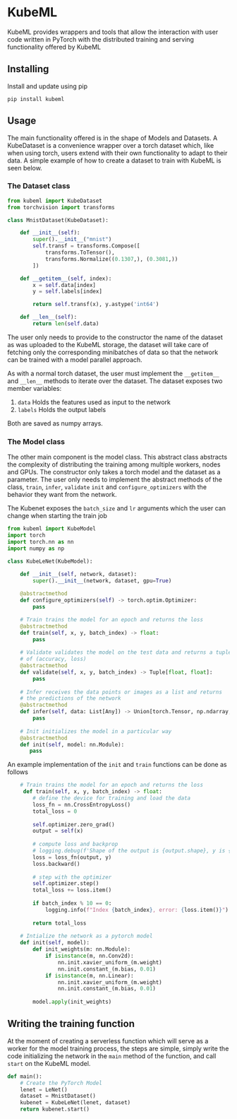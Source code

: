 # KubeML

KubeML provides wrappers and tools that allow the interaction with user code written in PyTorch
with the distributed training and serving functionality offered by KubeML

## Installing

Install and update using pip

```text
pip install kubeml
```

## Usage

The main functionality offered is in the shape of Models and Datasets. A KubeDataset is a convenience wrapper over a
torch dataset which, like when using torch, users extend with their own functionality to adapt to their data. A simple
example of how to create a dataset to train with KubeML is seen below.

### The Dataset class

```python
from kubeml import KubeDataset
from torchvision import transforms

class MnistDataset(KubeDataset):

    def __init__(self):
        super().__init__("mnist")
        self.transf = transforms.Compose([
            transforms.ToTensor(),
            transforms.Normalize((0.1307,), (0.3081,))
        ])

    def __getitem__(self, index):
        x = self.data[index]
        y = self.labels[index]

        return self.transf(x), y.astype('int64')

    def __len__(self):
        return len(self.data)
```

The user only needs to provide to the constructor the name of the dataset as was uploaded to the KubeML storage, 
the dataset will take care of fetching only the corresponding minibatches of data so that the network can be trained
with a model parallel approach.

As with a normal torch dataset, the user must implement the `__getitem__` and `__len__` methods to iterate over the dataset.
The dataset exposes two member variables:
1. `data` Holds the features used as input to the network
2. `labels` Holds the output labels

Both are saved as numpy arrays.

### The Model class

The other main component is the model class. This abstract class abstracts the complexity of distributing the training
among multiple workers, nodes and GPUs. The constructor only takes a torch model and the dataset as a parameter. The user only needs
to implement the abstract methods of the class, `train`, `infer`, `validate` `init` and `configure_optimizers` with the behavior they
want from the network.

The Kubenet exposes the `batch_size` and `lr` arguments which the user can change when starting the train job


```python
from kubeml import KubeModel
import torch
import torch.nn as nn
import numpy as np

class KubeLeNet(KubeModel):

    def __init__(self, network, dataset):
        super().__init__(network, dataset, gpu=True)
    
    @abstractmethod
    def configure_optimizers(self) -> torch.optim.Optimizer:
        pass

    # Train trains the model for an epoch and returns the loss
    @abstractmethod
    def train(self, x, y, batch_index) -> float:
        pass
    
    # Validate validates the model on the test data and returns a tuple
    # of (accuracy, loss)
    @abstractmethod
    def validate(self, x, y, batch_index) -> Tuple[float, float]:
        pass
    
    # Infer receives the data points or images as a list and returns 
    # the predictions of the network
    @abstractmethod
    def infer(self, data: List[Any]) -> Union[torch.Tensor, np.ndarray, List[float]]:
        pass
    
    # Init initializes the model in a particular way
    @abstractmethod
    def init(self, model: nn.Module):
       pass

```

An example implementation of the `init` and `train` functions can be done as follows

```python
    # Train trains the model for an epoch and returns the loss
     def train(self, x, y, batch_index) -> float:
        # define the device for training and load the data
        loss_fn = nn.CrossEntropyLoss()
        total_loss = 0
    
        self.optimizer.zero_grad()
        output = self(x)
    
        # compute loss and backprop
        # logging.debug(f'Shape of the output is {output.shape}, y is {y.shape}')
        loss = loss_fn(output, y)
        loss.backward()
    
        # step with the optimizer
        self.optimizer.step()
        total_loss += loss.item()
    
        if batch_index % 10 == 0:
            logging.info(f"Index {batch_index}, error: {loss.item()}")
    
        return total_loss
    
    # Intialize the network as a pytorch model
    def init(self, model):
        def init_weights(m: nn.Module):
            if isinstance(m, nn.Conv2d):
                nn.init.xavier_uniform_(m.weight)
                nn.init.constant_(m.bias, 0.01)
            if isinstance(m, nn.Linear):
                nn.init.xavier_uniform_(m.weight)
                nn.init.constant_(m.bias, 0.01)
    
        model.apply(init_weights)
```

## Writing the training function

At the moment of creating a serverless function which will serve as a worker for the model training process, the 
steps are simple, simply write the code initializing the network in the `main` method of the function, and call
`start` on the KubeML model.

```python
def main():
    # Create the PyTorch Model
    lenet = LeNet()
    dataset = MnistDataset()
    kubenet = KubeLeNet(lenet, dataset)
    return kubenet.start()
```

